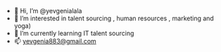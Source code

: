 - 👋 Hi, I’m @yevgenialala
- 👀 I’m interested in talent sourcing , human resources , marketing and yoga)
- 🌱 I’m currently learning IT talent sourcing
- 📫 yevgenia883@gmail.com
